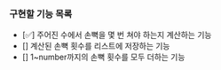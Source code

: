 ### 구현할 기능 목록
+ [✅] 주어진 수에서 손뼉을 몇 번 쳐야 하는지 계산하는 기능
+ [] 계산된 손뼉 횟수를 리스트에 저장하는 기능
+ [] 1~number까지의 손뼉 횟수를 모두 더하는 기능
